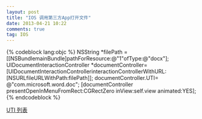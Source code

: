 ```yaml
---
layout: post
title: "IOS 调用第三方App打开文件"
date: 2013-04-21 10:22
comments: true
tag: IOS
---
```

{% codeblock lang:objc %}
NSString  *filePath =[[NSBundlemainBundle]pathForResource:@"1"ofType:@"docx"];
UIDocumentInteractionController  *documentController=[UIDocumentInteractionControllerinteractionControllerWithURL:[NSURLfileURLWithPath:filePath]];
documentController.UTI= @"com.microsoft.word.doc";
[documentController presentOpenInMenuFromRect:CGRectZero
                    		    	 inView:self.view
                                     animated:YES];
{% endcodeblock %}

<p><a href="https://developer.apple.com/library/ios/#documentation/Miscellaneous/Reference/UTIRef/Articles/System-DeclaredUniformTypeIdentifiers.html#//apple_ref/doc/uid/TP40009259-SW1">UTI 列表</a></p>